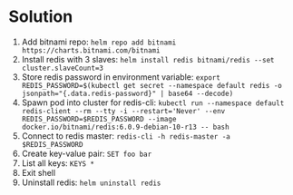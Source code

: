 # Solution

1. Add bitnami repo: `helm repo add bitnami https://charts.bitnami.com/bitnami`
1. Install redis with 3 slaves: `helm install redis bitnami/redis --set cluster.slaveCount=3`
1. Store redis password in environment variable: `export REDIS_PASSWORD=$(kubectl get secret --namespace default redis -o jsonpath="{.data.redis-password}" | base64 --decode)`
1. Spawn pod into cluster for redis-cli: `kubectl run --namespace default redis-client --rm --tty -i --restart='Never' --env REDIS_PASSWORD=$REDIS_PASSWORD --image docker.io/bitnami/redis:6.0.9-debian-10-r13 -- bash`
1. Connect to redis master: `redis-cli -h redis-master -a $REDIS_PASSWORD`
1. Create key-value pair: `SET foo bar`
1. List all keys: `KEYS *`
1. Exit shell
1. Uninstall redis: `helm uninstall redis`
